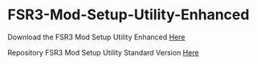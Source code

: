 # FSR3-Mod-Setup-Utility-Enhanced
Download the  FSR3 Mod Setup Utility Enhanced [Here](https://sharemods.com/45x0xvf6elmn/FSR3_1.4.rar.html)

Repository FSR3 Mod Setup Utility Standard Version [Here](https://github.com/P4TOLINO06/FSR3.0-Mod-Setup-Utility)
 
